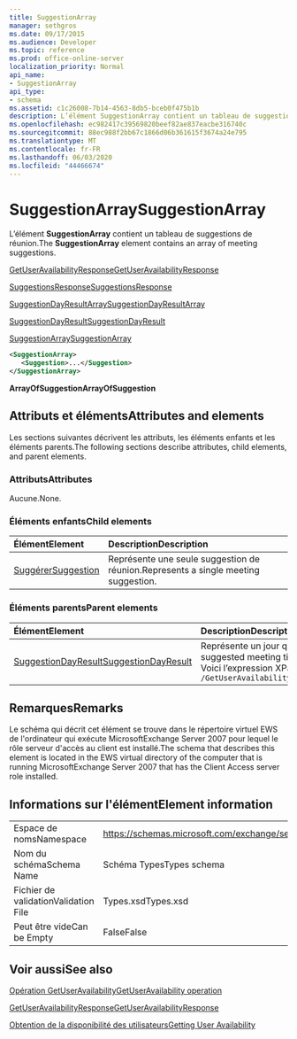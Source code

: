 ```yaml
---
title: SuggestionArray
manager: sethgros
ms.date: 09/17/2015
ms.audience: Developer
ms.topic: reference
ms.prod: office-online-server
localization_priority: Normal
api_name:
- SuggestionArray
api_type:
- schema
ms.assetid: c1c26008-7b14-4563-8db5-bceb0f475b1b
description: L’élément SuggestionArray contient un tableau de suggestions de réunion.
ms.openlocfilehash: ec982417c39569820beef82ae837eacbe316740c
ms.sourcegitcommit: 88ec988f2bb67c1866d06b361615f3674a24e795
ms.translationtype: MT
ms.contentlocale: fr-FR
ms.lasthandoff: 06/03/2020
ms.locfileid: "44466674"
---
```

# <a name="suggestionarray"></a><span data-ttu-id="b0810-103">SuggestionArray</span><span class="sxs-lookup"><span data-stu-id="b0810-103">SuggestionArray</span></span>

<span data-ttu-id="b0810-104">L’élément **SuggestionArray** contient un tableau de suggestions de réunion.</span><span class="sxs-lookup"><span data-stu-id="b0810-104">The **SuggestionArray** element contains an array of meeting suggestions.</span></span> 
  
[<span data-ttu-id="b0810-105">GetUserAvailabilityResponse</span><span class="sxs-lookup"><span data-stu-id="b0810-105">GetUserAvailabilityResponse</span></span>](getuseravailabilityresponse.md)
  
[<span data-ttu-id="b0810-106">SuggestionsResponse</span><span class="sxs-lookup"><span data-stu-id="b0810-106">SuggestionsResponse</span></span>](suggestionsresponse.md)
  
[<span data-ttu-id="b0810-107">SuggestionDayResultArray</span><span class="sxs-lookup"><span data-stu-id="b0810-107">SuggestionDayResultArray</span></span>](suggestiondayresultarray.md)
  
[<span data-ttu-id="b0810-108">SuggestionDayResult</span><span class="sxs-lookup"><span data-stu-id="b0810-108">SuggestionDayResult</span></span>](suggestiondayresult.md)
  
[<span data-ttu-id="b0810-109">SuggestionArray</span><span class="sxs-lookup"><span data-stu-id="b0810-109">SuggestionArray</span></span>](suggestionarray.md)
  
```xml
<SuggestionArray>
   <Suggestion>...</Suggestion>
</SuggestionArray>
```

 <span data-ttu-id="b0810-110">**ArrayOfSuggestion**</span><span class="sxs-lookup"><span data-stu-id="b0810-110">**ArrayOfSuggestion**</span></span>
## <a name="attributes-and-elements"></a><span data-ttu-id="b0810-111">Attributs et éléments</span><span class="sxs-lookup"><span data-stu-id="b0810-111">Attributes and elements</span></span>

<span data-ttu-id="b0810-112">Les sections suivantes décrivent les attributs, les éléments enfants et les éléments parents.</span><span class="sxs-lookup"><span data-stu-id="b0810-112">The following sections describe attributes, child elements, and parent elements.</span></span>
  
### <a name="attributes"></a><span data-ttu-id="b0810-113">Attributs</span><span class="sxs-lookup"><span data-stu-id="b0810-113">Attributes</span></span>

<span data-ttu-id="b0810-114">Aucune.</span><span class="sxs-lookup"><span data-stu-id="b0810-114">None.</span></span>
  
### <a name="child-elements"></a><span data-ttu-id="b0810-115">Éléments enfants</span><span class="sxs-lookup"><span data-stu-id="b0810-115">Child elements</span></span>

|<span data-ttu-id="b0810-116">**Élément**</span><span class="sxs-lookup"><span data-stu-id="b0810-116">**Element**</span></span>|<span data-ttu-id="b0810-117">**Description**</span><span class="sxs-lookup"><span data-stu-id="b0810-117">**Description**</span></span>|
|:-----|:-----|
|[<span data-ttu-id="b0810-118">Suggérer</span><span class="sxs-lookup"><span data-stu-id="b0810-118">Suggestion</span></span>](suggestion.md) <br/> |<span data-ttu-id="b0810-119">Représente une seule suggestion de réunion.</span><span class="sxs-lookup"><span data-stu-id="b0810-119">Represents a single meeting suggestion.</span></span>  <br/> |
   
### <a name="parent-elements"></a><span data-ttu-id="b0810-120">Éléments parents</span><span class="sxs-lookup"><span data-stu-id="b0810-120">Parent elements</span></span>

|<span data-ttu-id="b0810-121">**Élément**</span><span class="sxs-lookup"><span data-stu-id="b0810-121">**Element**</span></span>|<span data-ttu-id="b0810-122">**Description**</span><span class="sxs-lookup"><span data-stu-id="b0810-122">**Description**</span></span>|
|:-----|:-----|
|[<span data-ttu-id="b0810-123">SuggestionDayResult</span><span class="sxs-lookup"><span data-stu-id="b0810-123">SuggestionDayResult</span></span>](suggestiondayresult.md) <br/> |<span data-ttu-id="b0810-124">Représente un jour qui contient des heures de réunion suggérées.</span><span class="sxs-lookup"><span data-stu-id="b0810-124">Represents a single day that contains suggested meeting times.</span></span>  <br/> <span data-ttu-id="b0810-125">Voici l’expression XPath de cet élément :</span><span class="sxs-lookup"><span data-stu-id="b0810-125">The following is the XPath expression to this element:</span></span>  <br/>  `/GetUserAvailabilityResponse/SuggestionsResponse/SuggestionDayResultArray/SuggestionDayResult[i]` <br/> |
   
## <a name="remarks"></a><span data-ttu-id="b0810-126">Remarques</span><span class="sxs-lookup"><span data-stu-id="b0810-126">Remarks</span></span>

<span data-ttu-id="b0810-127">Le schéma qui décrit cet élément se trouve dans le répertoire virtuel EWS de l'ordinateur qui exécute MicrosoftExchange Server 2007 pour lequel le rôle serveur d'accès au client est installé.</span><span class="sxs-lookup"><span data-stu-id="b0810-127">The schema that describes this element is located in the EWS virtual directory of the computer that is running MicrosoftExchange Server 2007 that has the Client Access server role installed.</span></span>
  
## <a name="element-information"></a><span data-ttu-id="b0810-128">Informations sur l'élément</span><span class="sxs-lookup"><span data-stu-id="b0810-128">Element information</span></span>

|||
|:-----|:-----|
|<span data-ttu-id="b0810-129">Espace de noms</span><span class="sxs-lookup"><span data-stu-id="b0810-129">Namespace</span></span>  <br/> |https://schemas.microsoft.com/exchange/services/2006/types  <br/> |
|<span data-ttu-id="b0810-130">Nom du schéma</span><span class="sxs-lookup"><span data-stu-id="b0810-130">Schema Name</span></span>  <br/> |<span data-ttu-id="b0810-131">Schéma Types</span><span class="sxs-lookup"><span data-stu-id="b0810-131">Types schema</span></span>  <br/> |
|<span data-ttu-id="b0810-132">Fichier de validation</span><span class="sxs-lookup"><span data-stu-id="b0810-132">Validation File</span></span>  <br/> |<span data-ttu-id="b0810-133">Types.xsd</span><span class="sxs-lookup"><span data-stu-id="b0810-133">Types.xsd</span></span>  <br/> |
|<span data-ttu-id="b0810-134">Peut être vide</span><span class="sxs-lookup"><span data-stu-id="b0810-134">Can be Empty</span></span>  <br/> |<span data-ttu-id="b0810-135">False</span><span class="sxs-lookup"><span data-stu-id="b0810-135">False</span></span>  <br/> |
   
## <a name="see-also"></a><span data-ttu-id="b0810-136">Voir aussi</span><span class="sxs-lookup"><span data-stu-id="b0810-136">See also</span></span>



[<span data-ttu-id="b0810-137">Opération GetUserAvailability</span><span class="sxs-lookup"><span data-stu-id="b0810-137">GetUserAvailability operation</span></span>](getuseravailability-operation.md)
  
[<span data-ttu-id="b0810-138">GetUserAvailabilityResponse</span><span class="sxs-lookup"><span data-stu-id="b0810-138">GetUserAvailabilityResponse</span></span>](getuseravailabilityresponse.md)


[<span data-ttu-id="b0810-139">Obtention de la disponibilité des utilisateurs</span><span class="sxs-lookup"><span data-stu-id="b0810-139">Getting User Availability</span></span>](https://msdn.microsoft.com/library/d4133fcb-9b0f-4e6b-aadf-a389da83516a%28Office.15%29.aspx)

